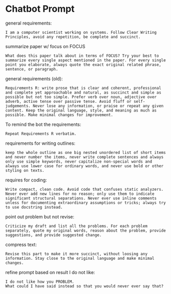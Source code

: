 # Chatbot Prompt

<style>
pre > code.hljs {
    text-wrap: wrap;
}
</style>

general requirements:

```
I am a computer scientist working on systems. Follow Clear Writing Principles, avoid any repetition, be complete and succinct.
```

summarize paper w/ focus on FOCUS

```
What does this paper talk about in terms of FOCUS? Try your best to summarize every single aspect mentioned in the paper. For every single point you elaborate, always quote the exact original related phrase, sentence, or paragraph.
```

general requirements (old):

```
Requirements R: write prose that is clear and coherent, professional and complete yet approachable and natural, as succinct and simple as possible but not too simple. Prefer verb over noun, adjective over adverb, active tense over passive tense. Avoid fluff or self-judgements. Never lose any information, or praise or repeat any given content. Keep the original language, style, and meaning as much as possible. Make minimal changes for improvement.
```

To remind the bot the requirements:

```
Repeat Requirements R verbatim.
```

requirements for writing outlines:

```
keep the whole outline as one big nested unordered list of short items and never number the items, never write complete sentences and always only use simple keywords, never capitalize non-special words and always use lower case for ordinary words, and never use bold or other styling on texts.
```

requires for coding:

```
Write compact, clean code. Avoid code that confuses static analyzers. Never ever add new lines for no reason; only use them to indicate significant structural separations. Never ever use inline comments unless for documenting extraordinary assumptions or tricks; always try to use docstring instead.
```

point out problem but not revise:

```
Criticize my draft and list all the problems. For each problem separately, quote my original words, reason about the problem, provide suggestions, and provide suggested change.
```

compress text:

```
Revise this part to make it more succinct, without loosing any information. Stay close to the original language and make minimal changes.
```

refine prompt based on result I do not like:

```
I do not like how you PROBLEM.
What could I have said instead so that you would never ever say that?
```
